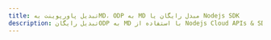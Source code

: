 ---title: تبدیل پاورپوینت بهMD، ODP به MD مبدل رایگان یا Nodejs SDKdescription: تبدیل رایگانODP به MD با استفاده از Nodejs Cloud APIs & SDK. همچنین اسناد Microsoft PowerPoint را در Cloud ایجاد، ویرایش و رندر کنید.---